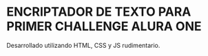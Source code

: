 # ENCRIPTADOR DE TEXTO PARA PRIMER CHALLENGE ALURA ONE

Desarrollado utilizando HTML, CSS y JS rudimentario.
